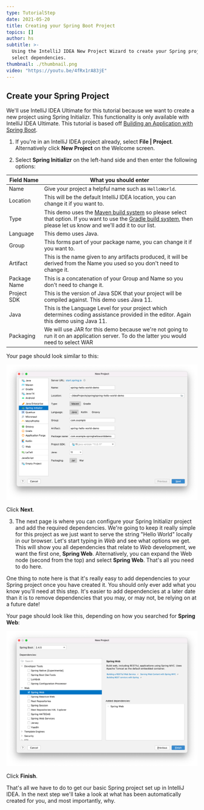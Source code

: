 ```yaml
---
type: TutorialStep
date: 2021-05-20
title: Creating your Spring Boot Project
topics: []
author: hs
subtitle: >-
  Using the IntelliJ IDEA New Project Wizard to create your Spring project and
  select dependencies.
thumbnail: ./thumbnail.png
video: "https://youtu.be/4fRx1rA83jE"
---
```


## Create your Spring Project

We'll use IntelliJ IDEA Ultimate for this tutorial because we want to create a new project using Spring Initializr. This functionality is only available with IntelliJ IDEA Ultimate. This tutorial is based off [Building an Application with Spring Boot](https://spring.io/guides/gs/spring-boot/).

1. If you're in an IntelliJ IDEA project already, select **File | Project**. Alternatively click **New Project** on the Welcome screen.

2. Select **Spring Initializr** on the left-hand side and then enter the following options:

| Field Name   | What you should enter                                                                                                                                                                                                                       |
| ------------ | ------------------------------------------------------------------------------------------------------------------------------------------------------------------------------------------------------------------------------------------- |
| Name         | Give your project a helpful name such as `HelloWorld`.                                                                                                                                                                                      |
| Location     | This will be the default IntelliJ IDEA location, you can change it if you want to.                                                                                                                                                          |
| Type         | This demo uses the [Maven build system](https://maven.apache.org/what-is-maven.html) so please select that option. If you want to use the [Gradle build system](https://gradle.org/), then please let us know and we'll add it to our list. |
| Language     | This demo uses Java.                                                                                                                                                                                                                        |
| Group        | This forms part of your package name, you can change it if you want to.                                                                                                                                                                     |
| Artifact     | This is the name given to any artifacts produced, it will be derived from the Name you used so you don't need to change it.                                                                                                                 |
| Package Name | This is a concatenation of your Group and Name so you don't need to change it.                                                                                                                                                              |
| Project SDK  | This is the version of Java SDK that your project will be compiled against. This demo uses Java 11.                                                                                                                                         |
| Java         | This is the Language Level for your project which determines coding assistance provided in the editor. Again this demo using Java 11.                                                                                                       |
| Packaging    | We will use JAR for this demo because we're not going to run it on an application server. To do the latter you would need to select WAR                                                                                                     |

Your page should look similar to this:

![New Spring Project Details](new-spring-project-details.png)

Click **Next**.

3. The next page is where you can configure your Spring Initializr project and add the required dependencies. We're going to keep it really simple for this project as we just want to serve the string "Hello World" locally in our browser. Let's start typing in _Web_ and see what options we get. This will show you all dependencies that relate to _Web_ development, we want the first one, **Spring Web**. Alternatively, you can expand the Web node (second from the top) and select **Spring Web**. That's all you need to do here.

One thing to note here is that it's really easy to add dependencies to your Spring project once you have created it. You should only ever add what you know you'll need at this step. It's easier to add dependencies at a later date than it is to remove dependencies that you may, or may not, be relying on at a future date!

Your page should look like this, depending on how you searched for **Spring Web**:

![New Spring Project Dependencies](new-spring-project-dependencies.png)

Click **Finish**.

That's all we have to do to get our basic Spring project set up in IntelliJ IDEA. In the next step we'll take a look at what has been automatically created for you, and most importantly, why.

